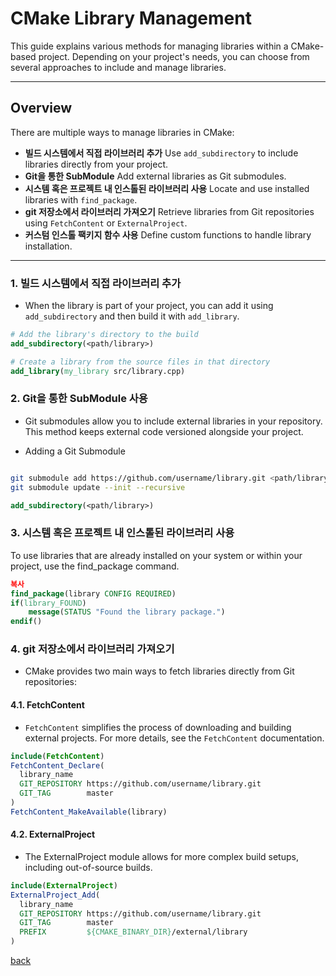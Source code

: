 # CMake Library Management

This guide explains various methods for managing libraries within a CMake-based project. Depending on your project's needs, you can choose from several approaches to include and manage libraries.

---

## Overview

There are multiple ways to manage libraries in CMake:

- **빌드 시스템에서 직접 라이브러리 추가**
Use `add_subdirectory` to include libraries directly from your project.
- **Git을 통한 SubModule**
Add external libraries as Git submodules.
- **시스템 혹은 프로젝트 내 인스톨된 라이브러리 사용**
Locate and use installed libraries with `find_package`.
- **git 저장소에서 라이브러리 가져오기**
Retrieve libraries from Git repositories using `FetchContent` or `ExternalProject`.
- **커스텀 인스톨 팩키지 함수 사용**
Define custom functions to handle library installation.

---

### 1. 빌드 시스템에서 직접 라이브러리 추가

* When the library is part of your project, you can add it using `add_subdirectory` and then build it with `add_library`.

```cmake
# Add the library's directory to the build
add_subdirectory(<path/library>)

# Create a library from the source files in that directory
add_library(my_library src/library.cpp)
```

### 2. Git을 통한 SubModule 사용
* Git submodules allow you to include external libraries in your repository. This method keeps external code versioned alongside your project.

* Adding a Git Submodule
```bash

git submodule add https://github.com/username/library.git <path/library>
git submodule update --init --recursive
```
```cmake
add_subdirectory(<path/library>)
```

### 3. 시스템 혹은 프로젝트 내 인스톨된 라이브러리 사용
To use libraries that are already installed on your system or within your project, use the find_package command.

```cmake
복사
find_package(library CONFIG REQUIRED)
if(library_FOUND)
    message(STATUS "Found the library package.")
endif()
```

### 4. git 저장소에서 라이브러리 가져오기
* CMake provides two main ways to fetch libraries directly from Git repositories:

#### 4.1. FetchContent
* `FetchContent` simplifies the process of downloading and building external projects.
For more details, see the `FetchContent` documentation.


```cmake
include(FetchContent)
FetchContent_Declare(
  library_name
  GIT_REPOSITORY https://github.com/username/library.git
  GIT_TAG        master
)
FetchContent_MakeAvailable(library)
```
#### 4.2. ExternalProject
* The ExternalProject module allows for more complex build setups, including out-of-source builds.

```cmake
include(ExternalProject)
ExternalProject_Add(
  library_name
  GIT_REPOSITORY https://github.com/username/library.git
  GIT_TAG        master
  PREFIX         ${CMAKE_BINARY_DIR}/external/library
)
```

[back](../../../README.md)